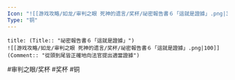 ```yaml
---
Icon: "![[游戏攻略/如龙/审判之眼 死神的遗言/奖杯/祕密報告書６「這就是證據」.png|30]]"
Type: "铜"
---
```

```ad-common-bronze-trophy
title: (Title:: "祕密報告書６「這就是證據」")
![[游戏攻略/如龙/审判之眼 死神的遗言/奖杯/祕密報告書６「這就是證據」.png|100]]
(Comment:: "從頭到尾皆正確地向法官提出適當證據")
```

#审判之眼/奖杯 #奖杯 #铜
